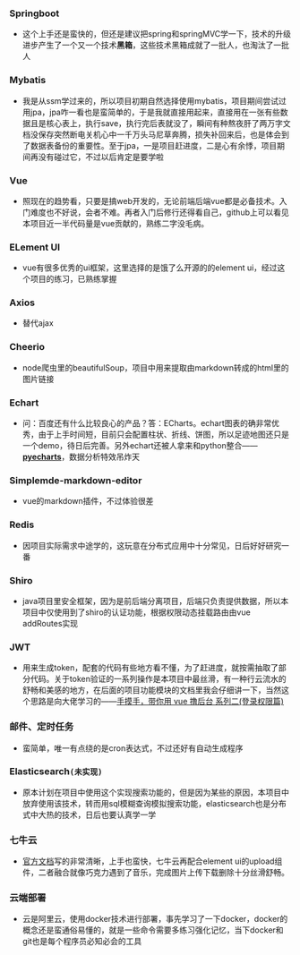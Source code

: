 ### Springboot

- 这个上手还是蛮快的，但还是建议把spring和springMVC学一下，技术的升级进步产生了一个又一个技术**黑箱**，这些技术黑箱成就了一批人，也淘汰了一批人

### Mybatis

- 我是从ssm学过来的，所以项目初期自然选择使用mybatis，项目期间尝试过用jpa，jpa咋一看也是蛮简单的，于是我就直接用起来，直接用在一张有些数据且是核心表上，执行save，执行完后表就没了，瞬间有种熬夜肝了两万字文档没保存突然断电关机心中一千万头马尼草奔腾，损失补回来后，也是体会到了数据表备份的重要性。至于jpa，一是项目赶进度，二是心有余悸，项目期间再没有碰过它，不过以后肯定是要学啦

### Vue

- 照现在的趋势看，只要是搞web开发的，无论前端后端vue都是必备技术。入门难度也不好说，会者不难。再者入门后修行还得看自己，github上可以看见本项目近一半代码量是vue贡献的，熟练二字没毛病。

### ELement UI

- vue有很多优秀的ui框架，这里选择的是饿了么开源的的element ui，经过这个项目的练习，已熟练掌握

### Axios

- 替代ajax

### Cheerio

- node爬虫里的beautifulSoup，项目中用来提取由markdown转成的html里的图片链接

### Echart

- 问：百度还有什么比较良心的产品？答：ECharts。echart图表的确非常优秀，由于上手时间短，目前只会配置柱状、折线、饼图，所以足迹地图还只是一个demo，待日后完善。另外echart还被人拿来和python整合——**[pyecharts](https://pyecharts.org/#/?id=pyecharts)**，数据分析特效吊炸天

### Simplemde-markdown-editor

- vue的markdown插件，不过体验很差

### Redis

- 因项目实际需求中途学的，这玩意在分布式应用中十分常见，日后好好研究一番

### Shiro

- java项目里安全框架，因为是前后端分离项目，后端只负责提供数据，所以本项目中仅使用到了shiro的认证功能，根据权限动态挂载路由由vue addRoutes实现

### JWT

- 用来生成token，配套的代码有些地方看不懂，为了赶进度，就按需抽取了部分代码。关于token验证的一系列操作是本项目中最丝滑，有一种行云流水的舒畅和美感的地方，在后面的项目功能模块的文档里我会仔细讲一下，当然这个思路是向大佬学习的——[手摸手，带你用 vue 撸后台 系列二(登录权限篇)](https://juejin.im/post/591aa14f570c35006961acac)

### 邮件、定时任务

- 蛮简单，唯一有点绕的是cron表达式，不过还好有自动生成程序

### Elasticsearch`(未实现)`

- 原本计划在项目中使用这个实现搜索功能的，但是因为某些的原因，本项目中放弃使用该技术，转而用sql模糊查询模拟搜索功能，elasticsearch也是分布式中大热的技术，日后也要认真学一学

### 七牛云

- [官方文档](https://developer.qiniu.com/kodo/sdk/1239/java)写的非常清晰，上手也蛮快，七牛云再配合element ui的upload组件，二者融合就像巧克力遇到了音乐，完成图片上传下载删除十分丝滑舒畅。

### 云端部署

- 云是阿里云，使用docker技术进行部署，事先学习了一下docker，docker的概念还是蛮通俗易懂的，就是一些命令需要多练习强化记忆，当下docker和git也是每个程序员必知必会的工具

